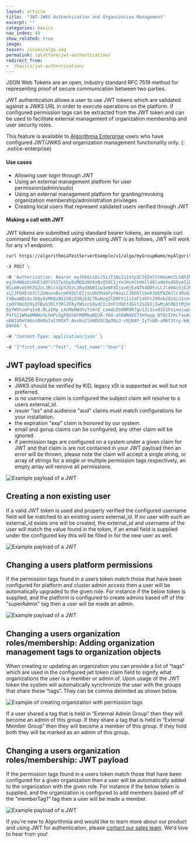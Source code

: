 ```yaml
---
layout: article
title:  "JWT-JWKS Authentication and Organization Management"
excerpt: ""
categories: basics
nav_index: 40
show_related: true
image:
teaser: /icons/algo.svg
permalink: /platform/jwt-authentication/
redirect_from:
-  /basics/jwt-authentication/
---
```


JSON Web Tokens are an open, industry standard RFC 7519 method for representing proof of secure communication between two parties.

JWT authentication allows a user to use JWT tokens which are validated against a JWKS URL in order to execute operations on the platform. If configured permission tags can be extracted from the JWT token and can be used to facilitate external management of organization membership and user security roles.

This feature is available to [Algorithmia Enterprise](/enterprise) users who have configured JWT/JWKS and organization management functionality only.
{: .notice-enterprise}

#### Use cases
-  Allowing user login through JWT
-  Using an external management platform for user permission(admin/sudo)
-  Using an external management platform for granting/revoking organization membership/administration privileges
-  Creating local users that represent validated users verified through JWT

#### Making a call with JWT

JWT tokens are submitted using standard bearer tokens, an example curl command for executing an algorithm using JWT is as follows, JWT will work for any v1 endpoint:

```sh
curl https://algorithmiaTestServerExample/v1/algo/myGroupName/myAlgorithmName/0.1.1 \

-X POST \

-H 'Authorization: Bearer eyJhbGciOiJSizI1NiIsImtpZCI6ImltVWduWnZLS0h2MWUyNHkyZldCOXpTNjhIMkdMMzhSbjgzc1ZwQnh5WjAifQ.
eyJhdWQiOiHUE1dOlVSSTpSUy0zMDQzNS0xNzQ5OC1jYmJHcmlkdmlld0ludmVudG9yeS1ERVYiLCJpc3MiOiJodHRwOi8vaWRhZC5qcG1vcmdhbmNoYX
NlLmNvbS9hZGZzL3NlcnZpY2VzL3RydXN0Iiw3eWF0IjoxNjEzNTk4ODYzLCJleHAiOjE2MTM2MDI0NjMsIkpQTUNJZGVudGlmaWVyIjoiUHJhaGFyYWo
iLCJFbXEsb3llZUNvcnBvcmF0ZUlEIjoiUHJhaGFyYWoiLCJDbGllbnRJUEFkZHJlc3MiOiIxNzIuMjguNS4xMzUiLCJhcHB0eXBlIjoiUHVasGljIiwi
YXBwaWQiOiJQQy0zMDQzNS1SNjQ5NjE4LTEwNzg5lDRFViIsImF1dGhtZXRob2QiOiJ1cm46b2FzaXM6bmFtZXM6dGM6U0FNTDoyLjA6YWM6Y2xhc3Nlc
zpQYXNzd29yZFByb3RlY3RlZFRyYW5zcG9ydCIsImF1dGhfdGltZSI6IjIwMjAtMDItMjhUMTQ6MDM6NTAuNTUzWiIsInZlciI6IjEuMCIsInN1YiI6Il
ByYWhhcmFqIn0.RLaIHp_LAnMeRWdYyYiHrD_camdLEbONR9R7gv12i1cu01G1FninwjwpnLCmyFpW2PYUIWpvB0qOKUAOSDilt0fHTFSEKxPyJrukGTz
P4fS21W0w8MWHshLhmPL6gPQVhbFMQMhwBDJA-YHd-ah6WN8EE73mYwpp_DTQcIYhcfvoAxZLrY_bEK2XTDFfyqAZjwZzoRBXkGFXIw-PkYvOZ0F6J3oR
ubN1U0mTA6sn0kMo7aItMIKT-AssKv2lkWDUSCQp3Nz3-cMjN4F_IyTnUR-uM6f3tcy-kBjuGB6TAY_decnZmJ-JfVUK3TXKjSmFD80Zpc37tHT-vhdTq
Q9nOA' \

-H 'Content-Type: application/json' \

-d '{"first_name":"Test", "last_name":"User"}'

```
## JWT payload specifics

-  RSA256 Encryption only
-  JWKS should be verified by KID, legacy x5t is supported as well but not preferred.
-  is no username claim is configured the subject claim will resolve to a users external_id.
-  issuer "iss" and audience "aud" claims must match configurations for your installation.
-  the expiration "exp" claim is honored by our system.
-  email and gorup claims can be configured, any other claim will be ignored.
-  if permission tags are configured on a system under a given claim for JWT and that claim is are not contained in your JWT payload then an error will be thrown, please note the claim will accept a single string, or array of strings for a single or multiple permission tags respectively, an empty array will remove all permissions.

![Example payload of a JWT](/developers/images/post_images/jwt-sync/jwt_payload.png)

## Creating a non existing user

If a valid JWT token is used and properly verified the configured username field will be matched to an existing users external_id. If no user with such an external_id exists one will be created, the external_id and username of the user will match the value found in the token, if an email field is supplied under the configured key this will be filled in for the new user as well.

![Example payload of a JWT](/developers/images/post_images/jwt-sync/jwt_payload.png)

## Changing a users platform permissions

If the permission tags found in a users token match those that have been configured for platform and cluster admin access then a user will be automatically upgraded to the given role.
For instance if the below token is supplied, and the platform is configured to create admins based off of the "superAdmin" tag then a user will be made an admin.

![Example payload of a JWT](/developers/images/post_images/jwt-sync/jwt_payload.png)

## Changing a users organization roles/membership: Adding organization management tags to organization objects

When creating or updating an organization you can provide a list of “tags” which are used in the configured jwt token claim field to signify what organizations the user is a member or admin of. Upon usage of the JWT token the system will automatically synchronize the user with the groups that share these “tags”. They can be comma delimited as shown below.

![Example of creating organization with permission tags](/developers/images/post_images/jwt-sync/create_org_perm_tags.png)

If a user shared a tag that is held in “External Admin Group” then they will become an admin of this group. If they share a tag that is held in “External Member Group” then they will become a member of this group. If they hold both they will be marked as an admin of this group.

## Changing a users organization roles/membership: JWT payload

If the permission tags found in a users token match those that have been configured for a given organization then a user will be automatically added to the organization with the given role.
For instance if the below token is supplied, and the organization is configured to add members based off of the "memberTag1" tag then a user will be made a member.

![Example payload of a JWT](/developers/images/post_images/jwt-sync/jwt_payload.png)

If you're new to Algorithmia and would like to learn more about our product and using JWT for authentication, please [contact our sales team](https://info.algorithmia.com/contact-sales). We'd love to hear from you!
